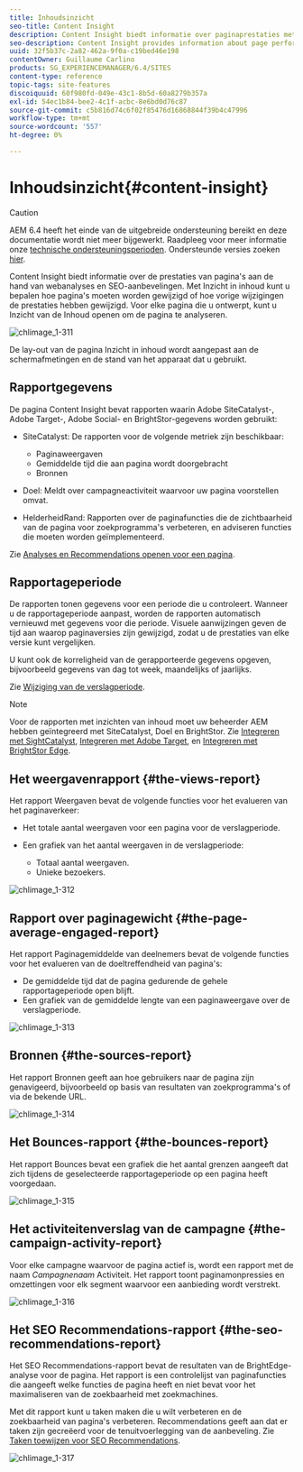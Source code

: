 ```yaml
---
title: Inhoudsinzicht
seo-title: Content Insight
description: Content Insight biedt informatie over paginaprestaties met behulp van webanalyses en SEO-aanbevelingen
seo-description: Content Insight provides information about page performance using web analytics and SEO recommendation
uuid: 32f5b37c-2a82-462a-9f0a-c19bed46e198
contentOwner: Guillaume Carlino
products: SG_EXPERIENCEMANAGER/6.4/SITES
content-type: reference
topic-tags: site-features
discoiquuid: 60f980fd-049e-43c1-8b5d-60a8279b357a
exl-id: 54ec1b84-bee2-4c1f-acbc-8e6bd0d76c87
source-git-commit: c5b816d74c6f02f85476d16868844f39b4c47996
workflow-type: tm+mt
source-wordcount: '557'
ht-degree: 0%

---
```


# Inhoudsinzicht{#content-insight}

>[!CAUTION]
>
>AEM 6.4 heeft het einde van de uitgebreide ondersteuning bereikt en deze documentatie wordt niet meer bijgewerkt. Raadpleeg voor meer informatie onze [technische ondersteuningsperioden](https://helpx.adobe.com/support/programs/eol-matrix.html). Ondersteunde versies zoeken [hier](https://experienceleague.adobe.com/docs/).

Content Insight biedt informatie over de prestaties van pagina&#39;s aan de hand van webanalyses en SEO-aanbevelingen. Met Inzicht in inhoud kunt u bepalen hoe pagina&#39;s moeten worden gewijzigd of hoe vorige wijzigingen de prestaties hebben gewijzigd. Voor elke pagina die u ontwerpt, kunt u Inzicht van de Inhoud openen om de pagina te analyseren.

![chlimage_1-311](assets/chlimage_1-311.png)

De lay-out van de pagina Inzicht in inhoud wordt aangepast aan de schermafmetingen en de stand van het apparaat dat u gebruikt.

## Rapportgegevens

De pagina Content Insight bevat rapporten waarin Adobe SiteCatalyst-, Adobe Target-, Adobe Social- en BrightStor-gegevens worden gebruikt:

* SiteCatalyst: De rapporten voor de volgende metriek zijn beschikbaar:

   * Paginaweergaven
   * Gemiddelde tijd die aan pagina wordt doorgebracht
   * Bronnen

* Doel: Meldt over campagneactiviteit waarvoor uw pagina voorstellen omvat.
* HelderheidRand: Rapporten over de paginafuncties die de zichtbaarheid van de pagina voor zoekprogramma&#39;s verbeteren, en adviseren functies die moeten worden geïmplementeerd.

Zie [Analyses en Recommendations openen voor een pagina](/help/sites-authoring/ci-analyze.md#opening-analytics-and-recommendations-for-a-page).

## Rapportageperiode

De rapporten tonen gegevens voor een periode die u controleert. Wanneer u de rapportageperiode aanpast, worden de rapporten automatisch vernieuwd met gegevens voor die periode. Visuele aanwijzingen geven de tijd aan waarop paginaversies zijn gewijzigd, zodat u de prestaties van elke versie kunt vergelijken.

U kunt ook de korreligheid van de gerapporteerde gegevens opgeven, bijvoorbeeld gegevens van dag tot week, maandelijks of jaarlijks.

Zie [Wijziging van de verslagperiode](/help/sites-authoring/ci-analyze.md#changing-the-reporting-period).

>[!NOTE]
>
>Voor de rapporten met inzichten van inhoud moet uw beheerder AEM hebben geïntegreerd met SiteCatalyst, Doel en BrightStor. Zie [Integreren met SightCatalyst](/help/sites-administering/adobeanalytics.md), [Integreren met Adobe Target](/help/sites-administering/target.md), en [Integreren met BrightStor Edge](/help/sites-administering/brightedge.md).

## Het weergavenrapport {#the-views-report}

Het rapport Weergaven bevat de volgende functies voor het evalueren van het paginaverkeer:

* Het totale aantal weergaven voor een pagina voor de verslagperiode.
* Een grafiek van het aantal weergaven in de verslagperiode:

   * Totaal aantal weergaven.
   * Unieke bezoekers.

![chlimage_1-312](assets/chlimage_1-312.png)

## Rapport over paginagewicht {#the-page-average-engaged-report}

Het rapport Paginagemiddelde van deelnemers bevat de volgende functies voor het evalueren van de doeltreffendheid van pagina&#39;s:

* De gemiddelde tijd dat de pagina gedurende de gehele rapportageperiode open blijft.
* Een grafiek van de gemiddelde lengte van een paginaweergave over de verslagperiode.

![chlimage_1-313](assets/chlimage_1-313.png)

## Bronnen {#the-sources-report}

Het rapport Bronnen geeft aan hoe gebruikers naar de pagina zijn genavigeerd, bijvoorbeeld op basis van resultaten van zoekprogramma&#39;s of via de bekende URL.

![chlimage_1-314](assets/chlimage_1-314.png)

## Het Bounces-rapport {#the-bounces-report}

Het rapport Bounces bevat een grafiek die het aantal grenzen aangeeft dat zich tijdens de geselecteerde rapportageperiode op een pagina heeft voorgedaan.

![chlimage_1-315](assets/chlimage_1-315.png)

## Het activiteitenverslag van de campagne {#the-campaign-activity-report}

Voor elke campagne waarvoor de pagina actief is, wordt een rapport met de naam *Campagnenaam* Activiteit. Het rapport toont paginamonpressies en omzettingen voor elk segment waarvoor een aanbieding wordt verstrekt.

![chlimage_1-316](assets/chlimage_1-316.png)

## Het SEO Recommendations-rapport {#the-seo-recommendations-report}

Het SEO Recommendations-rapport bevat de resultaten van de BrightEdge-analyse voor de pagina. Het rapport is een controlelijst van paginafuncties die aangeeft welke functies de pagina heeft en niet bevat voor het maximaliseren van de zoekbaarheid met zoekmachines.

Met dit rapport kunt u taken maken die u wilt verbeteren en de zoekbaarheid van pagina&#39;s verbeteren. Recommendations geeft aan dat er taken zijn gecreëerd voor de tenuitvoerlegging van de aanbeveling. Zie [Taken toewijzen voor SEO Recommendations](/help/sites-authoring/ci-analyze.md#assigning-tasks-for-seo-recommendations).

![chlimage_1-317](assets/chlimage_1-317.png)
